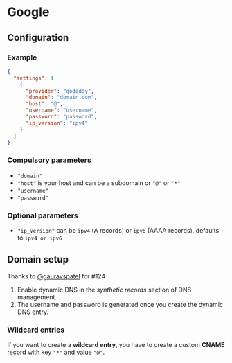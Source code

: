 # Google

## Configuration

### Example

```json
{
  "settings": [
    {
      "provider": "godaddy",
      "domain": "domain.com",
      "host": "@",
      "username": "username",
      "password": "password",
      "ip_version": "ipv4"
    }
  ]
}
```

### Compulsory parameters

- `"domain"`
- `"host"` is your host and can be a subdomain or `"@"` or `"*"`
- `"username"`
- `"password"`

### Optional parameters

- `"ip_version"` can be `ipv4` (A records) or `ipv6` (AAAA records), defaults to `ipv4 or ipv6`

## Domain setup

Thanks to [@gauravspatel](https://github.com/gauravspatel) for #124

1. Enable dynamic DNS in the *synthetic records* section of DNS management.
1. The username and password is generated once you create the dynamic DNS entry.

### Wildcard entries

If you want to create a **wildcard entry**, you have to create a custom **CNAME** record with key `"*"` and value `"@"`.
